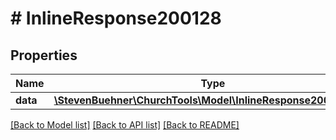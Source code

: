 # # InlineResponse200128

## Properties

Name | Type | Description | Notes
------------ | ------------- | ------------- | -------------
**data** | [**\StevenBuehner\ChurchTools\Model\InlineResponse200128Data**](InlineResponse200128Data.md) |  |

[[Back to Model list]](../../README.md#models) [[Back to API list]](../../README.md#endpoints) [[Back to README]](../../README.md)
